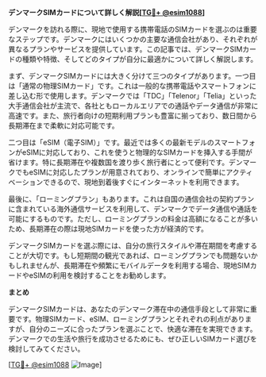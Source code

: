 **デンマークSIMカードについて詳しく解説[[TG💪+ @esim1088](https://t.me/s/esim1088)]**

デンマークを訪れる際に、現地で使用する携帯電話のSIMカードを選ぶのは重要なステップです。デンマークにはいくつかの主要な通信会社があり、それぞれが異なるプランやサービスを提供しています。この記事では、デンマークSIMカードの種類や特徴、そしてどのタイプが自分に最適かについて詳しく解説します。

まず、デンマークSIMカードには大きく分けて三つのタイプがあります。一つ目は「通常の物理SIMカード」です。これは一般的な携帯電話やスマートフォンに差し込む形で使用します。デンマークでは「TDC」「Telenor」「Telia」といった大手通信会社が主流で、各社ともローカルエリアでの通話やデータ通信が非常に高速です。また、旅行者向けの短期利用プランも豊富に揃っており、数日間から長期滞在まで柔軟に対応可能です。

二つ目は「eSIM（電子SIM）」です。最近では多くの最新モデルのスマートフォンがeSIMに対応しており、これを使うと物理的なSIMカードを挿入する手間が省けます。特に長期滞在や複数国を渡り歩く旅行者にとって便利です。デンマークでもeSIMに対応したプランが用意されており、オンラインで簡単にアクティベーションできるので、現地到着後すぐにインターネットを利用できます。

最後に、「ローミングプラン」もあります。これは自国の通信会社の契約プランに含まれている海外通信サービスを利用して、デンマークでデータ通信や通話を可能にするものです。ただし、ローミングプランの料金は高額になることが多いため、長期滞在の際は現地SIMカードを使った方が経済的です。

デンマークSIMカードを選ぶ際には、自分の旅行スタイルや滞在期間を考慮することが大切です。もし短期間の観光であれば、ローミングプランでも問題ないかもしれませんが、長期滞在や頻繁にモバイルデータを利用する場合、現地SIMカードやeSIMの利用を検討することをお勧めします。

**まとめ**

デンマークSIMカードは、あなたのデンマーク滞在中の通信手段として非常に重要です。物理SIMカード、eSIM、ローミングプランとそれぞれの利点がありますが、自分のニーズに合ったプランを選ぶことで、快適な滞在を実現できます。デンマークでの生活や旅行を成功させるためにも、ぜひ正しいSIMカード選びを検討してみてください。

[[TG💪+ @esim1088](https://t.me/s/esim1088) ![Image](https://i.postimg.cc/Y0z9fWf4/image.png)]